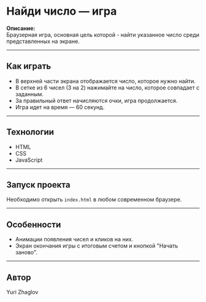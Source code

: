 # Найди число — игра

**Описание:**  
    Браузерная игра, основная цель которой - найти указанное число среди представленных на экране.

---

## Как играть

- В верхней части экрана отображается число, которое нужно найти.
- В сетке из 6 чисел (3 на 2) нажимайте на число, которое совпадает с заданным.
- За правильный ответ начисляются очки, игра продолжается.
- Игра идет на время — 60 секунд.

---

## Технологии

- HTML
- CSS
- JavaScript

---

## Запуск проекта

Необходимо открыть `index.html` в любом современном браузере.

---

## Особенности

- Анимации появления чисел и кликов на них.
- Экран окончания игры с итоговым счетом и кнопкой "Начать заново".

---

## Автор

Yuri Zhaglov
